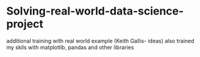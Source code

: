 # Solving-real-world-data-science-project
additional training with real world example (Keith Gallis- ideas)
also trained my skils with matplotlib, pandas and other libraries
